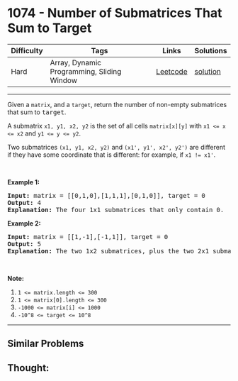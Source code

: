 # 1074 - Number of Submatrices That Sum to Target

Difficulty  | Tags | Links | Solutions
----------- | ---- | ----- | -----
Hard | Array, Dynamic Programming, Sliding Window | [Leetcode](https://leetcode.com/problems/number-of-submatrices-that-sum-to-target) | [solution](https://leetcode.com/problems/number-of-submatrices-that-sum-to-target/solution/)


-----------

<p>Given a <code>matrix</code>, and a <code>target</code>, return the number of non-empty submatrices that sum to <font face="monospace">target</font>.</p>

<p>A submatrix <code>x1, y1, x2, y2</code> is the set of all cells <code>matrix[x][y]</code> with <code>x1 &lt;= x &lt;= x2</code> and <code>y1 &lt;= y &lt;= y2</code>.</p>

<p>Two submatrices <code>(x1, y1, x2, y2)</code> and <code>(x1&#39;, y1&#39;, x2&#39;, y2&#39;)</code> are different if they have some coordinate&nbsp;that is different: for example, if <code>x1 != x1&#39;</code>.</p>

<p>&nbsp;</p>

<p><strong>Example 1:</strong></p>

<pre>
<strong>Input: </strong>matrix = <span id="example-input-1-1">[[0,1,0],[1,1,1],[0,1,0]]</span>, target = <span id="example-input-1-2">0</span>
<strong>Output: </strong><span id="example-output-1">4</span>
<strong>Explanation: </strong>The four 1x1 submatrices that only contain 0.
</pre>

<div>
<p><strong>Example 2:</strong></p>

<pre>
<strong>Input: </strong>matrix = <span id="example-input-2-1">[[1,-1],[-1,1]]</span>, target = <span id="example-input-2-2">0</span>
<strong>Output: </strong><span id="example-output-2">5</span>
<strong>Explanation: </strong>The two 1x2 submatrices, plus the two 2x1 submatrices, plus the 2x2 submatrix.
</pre>
</div>

<p>&nbsp;</p>

<p><strong><strong>Note:</strong></strong></p>

<ol>
	<li><code>1 &lt;= matrix.length &lt;= 300</code></li>
	<li><code>1 &lt;= matrix[0].length &lt;= 300</code></li>
	<li><code>-1000 &lt;= matrix[i] &lt;= 1000</code></li>
	<li><code>-10^8 &lt;= target &lt;= 10^8</code></li>
</ol>


-----------


## Similar Problems




## Thought:
